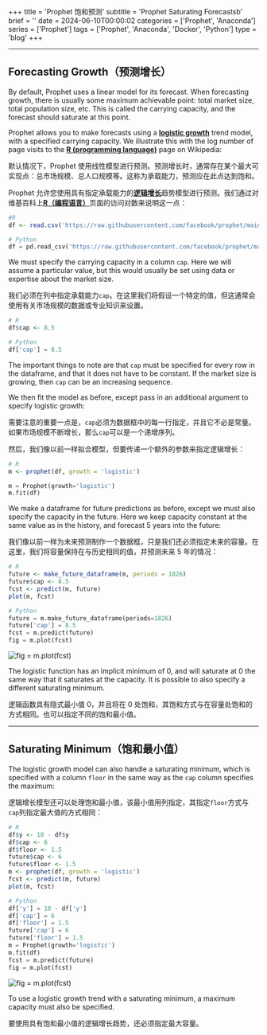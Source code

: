 +++
title = 'Prophet 饱和预测'
subtitle = 'Prophet Saturating Forecastsb'
brief = ''
date = 2024-06-10T00:00:02
categories = ['Prophet', 'Anaconda']
series = ['Prophet']
tags = ['Prophet', 'Anaconda', 'Docker', 'Python']
type = 'blog'
+++

- - -

## Forecasting Growth（预测增长）

By default, Prophet uses a linear model for its forecast. When forecasting growth, there is usually some maximum achievable point: total market size, total population size, etc. This is called the carrying capacity, and the forecast should saturate at this point.

Prophet allows you to make forecasts using a [**logistic growth**](https://en.wikipedia.org/wiki/Logistic_function) trend model, with a specified carrying capacity. We illustrate this with the log number of page visits to the [**R (programming language)**](https://en.wikipedia.org/wiki/R_%28programming_language%29) page on Wikipedia:

默认情况下，Prophet 使用线性模型进行预测。预测增长时，通常存在某个最大可实现点：总市场规模、总人口规模等。这称为承载能力，预测应在此点达到饱和。

Prophet 允许您使用具有指定承载能力的[**逻辑增长**](https://en.wikipedia.org/wiki/Logistic_function)趋势模型进行预测。我们通过对维基百科上[**R（编程语言）**](https://en.wikipedia.org/wiki/R_%2528programming_language%2529)页面的访问对数来说明这一点：

```r
#R
df <- read.csv('https://raw.githubusercontent.com/facebook/prophet/main/examples/example_wp_log_peyton_manning.csv')
```

```python
# Python
df = pd.read_csv('https://raw.githubusercontent.com/facebook/prophet/main/examples/example_wp_log_peyton_manning.csv')
```

We must specify the carrying capacity in a column `cap`. Here we will assume a particular value, but this would usually be set using data or expertise about the market size.

我们必须在列中指定承载能力`cap`。在这里我们将假设一个特定的值，但这通常会使用有关市场规模的数据或专业知识来设置。

```r
# R
df$cap <- 8.5
```

```python
# Python
df['cap'] = 8.5
```

The important things to note are that `cap` must be specified for every row in the dataframe, and that it does not have to be constant. If the market size is growing, then `cap` can be an increasing sequence.

We then fit the model as before, except pass in an additional argument to specify logistic growth:

需要注意的重要一点是，`cap`必须为数据框中的每一行指定，并且它不必是常量。如果市场规模不断增长，那么`cap`可以是一个递增序列。

然后，我们像以前一样拟合模型，但要传递一个额外的参数来指定逻辑增长：

```r
# R
m <- prophet(df, growth = 'logistic')
```

```python
m = Prophet(growth='logistic')
m.fit(df)
```

We make a dataframe for future predictions as before, except we must also specify the capacity in the future. Here we keep capacity constant at the same value as in the history, and forecast 5 years into the future:

我们像以前一样为未来预测制作一个数据框，只是我们还必须指定未来的容量。在这里，我们将容量保持在与历史相同的值，并预测未来 5 年的情况：

```r
# R
future <- make_future_dataframe(m, periods = 1826)
future$cap <- 8.5
fcst <- predict(m, future)
plot(m, fcst)
```

```python
# Python
future = m.make_future_dataframe(periods=1826)
future['cap'] = 8.5
fcst = m.predict(future)
fig = m.plot(fcst)
```

![fig = m.plot(fcst)](../saturating_forecasts_13_0.png)

The logistic function has an implicit minimum of 0, and will saturate at 0 the same way that it saturates at the capacity. It is possible to also specify a different saturating minimum.

逻辑函数具有隐式最小值 0，并且将在 0 处饱和，其饱和方式与在容量处饱和的方式相同。也可以指定不同的饱和最小值。

- - -

## Saturating Minimum（饱和最小值）

The logistic growth model can also handle a saturating minimum, which is specified with a column `floor` in the same way as the `cap` column specifies the maximum:

逻辑增长模型还可以处理饱和最小值，该最小值用列指定，其指定`floor`方式与`cap`列指定最大值的方式相同：

```r
# R
df$y <- 10 - df$y
df$cap <- 6
df$floor <- 1.5
future$cap <- 6
future$floor <- 1.5
m <- prophet(df, growth = 'logistic')
fcst <- predict(m, future)
plot(m, fcst)
```

```python
# Python
df['y'] = 10 - df['y']
df['cap'] = 6
df['floor'] = 1.5
future['cap'] = 6
future['floor'] = 1.5
m = Prophet(growth='logistic')
m.fit(df)
fcst = m.predict(future)
fig = m.plot(fcst)
```

![fig = m.plot(fcst)](../saturating_forecasts_16_0.png)

To use a logistic growth trend with a saturating minimum, a maximum capacity must also be specified.

要使用具有饱和最小值的逻辑增长趋势，还必须指定最大容量。